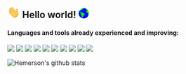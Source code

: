 ## <img src="https://github.com/hemerson-git/hemerson-git/blob/master/assets/Hi.gif" width="29px"> Hello world!&nbsp;<img src="https://github.com/hemerson-git/hemerson-git/blob/master/assets/Earth.gif" width="24px">

<!--
**hemerson-git/hemerson-git** is a ✨ _special_ ✨ repository because its `README.md` (this file) appears on your GitHub profile.

Here are some ideas to get you started:

- 🔭 I’m currently working on ...
- 🌱 I’m currently learning ...
- 👯 I’m looking to collaborate on ...
- 🤔 I’m looking for help with ...
- 💬 Ask me about ...
- 📫 How to reach me: ...
- 😄 Pronouns: ...
- ⚡ Fun fact: ...
-->

#### Languages and tools already experienced and improving:
<img height="25" src="https://img.shields.io/badge/javascript%20-%23323330.svg?&style=for-the-badge&logo=javascript&logoColor=white"></img>
<img height="25" src="https://img.shields.io/badge/react%20-%23323330.svg?&style=for-the-badge&logo=react&logoColor=%23F7DF1E"></img>
<img height="25" src="https://img.shields.io/badge/html5%20-%23323330.svg?&style=for-the-badge&logo=html5&logoColor=white"> </img>
<img height="25" src="https://img.shields.io/badge/node.js%20-%23323330.svg?&style=for-the-badge&logo=node.js&logoColor=white"> </img>
<img height="25" src="https://img.shields.io/badge/css-%23323330.svg?&style=flat-square&logo=css3&logoColor=white"> </img>
<img height="25" src="https://img.shields.io/badge/sass-%23323330.svg?&style=for-the-badge&logo=sass&logoColor=white"> </img>
<img height="25" src="https://img.shields.io/badge/react_native-%23323330.svg?&style=for-the-badge&logo=react&logoColor=%2361DAFB"> </img>
<img height="25" src="https://img.shields.io/badge/bootstrap%20-%23563D7C.svg?&style=for-the-badge&logo=bootstrap&logoColor=white"> </img>
<img height="25" src="https://img.shields.io/badge/jquery%20-%23323330.svg?&style=for-the-badge&logo=jquery&logoColor=white"> </img>
<img height="25" src="https://img.shields.io/badge/typescript%20-%23323330.svg?&style=for-the-badge&logo=typescript&logoColor=white"> </img>

![Hemerson's github stats](https://github-readme-stats.vercel.app/api?username=hemerson-git&show_icons=true&theme=dracula&count_private=true)
